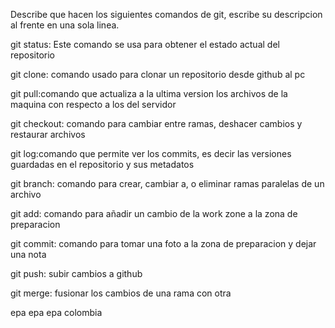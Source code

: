 Describe que hacen los siguientes comandos de git, escribe su descripcion al frente en una sola linea.

git status: Este comando se usa para obtener el estado actual del repositorio

git clone: comando usado para clonar un repositorio desde github al pc

git pull:comando que actualiza a la ultima version los archivos de la maquina con respecto a los del servidor

git checkout: comando para cambiar entre ramas, deshacer cambios y restaurar archivos

git log:comando que permite ver los commits, es decir las versiones guardadas en el repositorio y sus metadatos

git branch: comando para crear, cambiar a, o eliminar ramas paralelas de un archivo

git add: comando para añadir un cambio de la work zone a la zona de preparacion

git commit: comando para tomar una foto a la zona de preparacion y dejar una nota

git push: subir cambios a github

git merge: fusionar los cambios de una rama con otra

epa epa epa colombia
